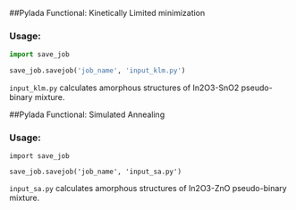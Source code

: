 ##Pylada Functional: Kinetically Limited minimization

### Usage:

```python
import save_job

save_job.savejob('job_name', 'input_klm.py')
```

`input_klm.py` calculates amorphous structures of In2O3-SnO2 pseudo-binary mixture.

##Pylada Functional: Simulated Annealing

### Usage:

```
import save_job

save_job.savejob('job_name', 'input_sa.py')
```

`input_sa.py` calculates amorphous structures of In2O3-ZnO pseudo-binary mixture.
